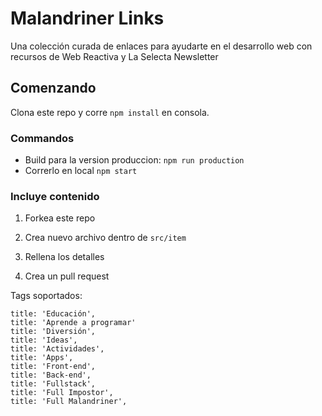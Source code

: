 # Malandriner Links

Una colección curada de enlaces para ayudarte en el desarrollo web con recursos de Web Reactiva y La Selecta Newsletter


## Comenzando

Clona este repo y corre `npm install` en consola.

### Commandos 

- Build para la version produccion: `npm run production`
- Correrlo en local `npm start`

### Incluye contenido

1. Forkea este repo
2. Crea nuevo archivo dentro de `src/item`
3. Rellena los detalles

4. Crea un pull request

Tags soportados:

```
title: 'Educación',
title: 'Aprende a programar'
title: 'Diversión',
title: 'Ideas',
title: 'Actividades',
title: 'Apps',
title: 'Front-end',
title: 'Back-end',
title: 'Fullstack',
title: 'Full Impostor',
title: 'Full Malandriner',
```
